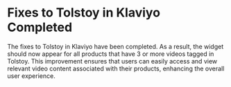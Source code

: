 # Fixes to Tolstoy in Klaviyo Completed

The fixes to Tolstoy in Klaviyo have been completed. As a result, the widget should now appear for all products that have 3 or more videos tagged in Tolstoy. This improvement ensures that users can easily access and view relevant video content associated with their products, enhancing the overall user experience.